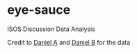# eye-sauce
ISOS Discussion Data Analysis

Credit to [Daniel A](https://github.com/dan-arad) and [Daniel B](https://github.com/Daniel-E-B) for the data
